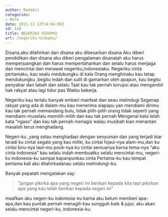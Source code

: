 ```yaml
---
author: Redaksi
categories:
- Note
date: 2011-12-12T14:04:00Z
id: 119
title: NEGERIKU HIDUPKU
url: /negeriku-hidupku/
---
```


Disana,aku dilahirkan dan disana aku dibesarkan disana Aku diberi pendidikan dan disana aku diberi pengalaman disanalah aku harus memperjuangkan dan harus mempertahankan dan selalu harus menjaga dan mencintai dan merawat negeriku,indonesiaku. Negeriku cinta pertamaku, kau sealu medukungku di kala Orang menghinaku kau tetap mendukungku ,begitu indah dan sulit di gamarkan oleh apapun, kau begitu penyabar dan tabah dan selalu Taat kau tak pernah korupsi atau mengambil hak rakyat atau lagi tidur pas Waktu bekerja. 

Negeriku kau terlalu banyak emberi manfaat dan seau melindugi Segenap rakyat yang ada di dalam-mu kau menerima siapapu yan mendiami dirimu kau tak pernah memandang bulu, tidak pilih-pilih orang tidak seperti yang mendiami-muselalu memilih-milih dan kau tak pernah Mengenal kata lelah kata “ngaso” dan kau tak pernah menagis walau musibah kian menantan masalah terus menghadang. 

Negeri-ku ,yang selau menghadapi dengan senyuman dan yang terjadi biar teradi ku cintai segala yang kau miliki, ku cintai hijaui-nya alam-mu,dan ku cintai biru-nya laut-mu pook-nya ku cintai semuanya karna tema-nya “aku cinta indonesia” kau selalu indah membuatku selalu mencintai-mu, negeri-ku indonesia-ku sampai kapanpunkau cinta Pertama-ku kau tempat pertama kali aku dilahirkadanau selalu melindungi-ku. 

Banyak pepatah mengatakan say: 

<blockquote class="wp-block-quote">
  <p>
    ”jangan pikirka apa yang negeri ini berikan kepada kita tapi pikirkan apa yang kau telah berikan kepada negeri ini”
  </p>
</blockquote>

maafkan aku negeri-ku indonesia-ku karna aku belum memberi apa-apa,dan kau puntak pernah menagih kau sungguh baik & jujur, aku akan selalu mencintai negeri-ku, indonesia-ku.